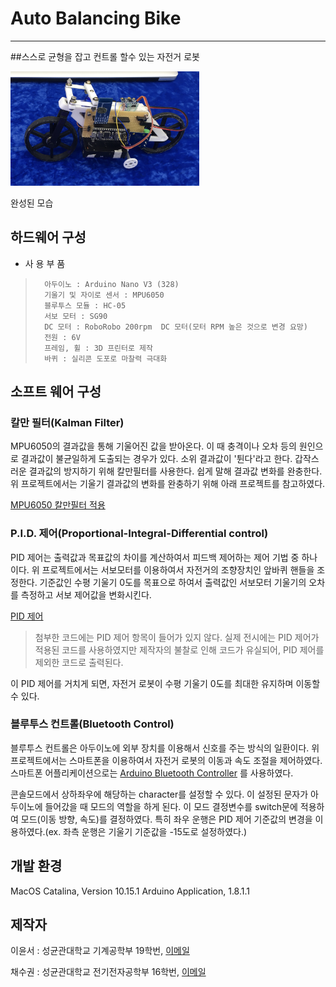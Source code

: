 # Auto Balancing Bike
-------------------------
##스스로 균형을 잡고 컨트롤 할수 있는 자전거 로봇

<img src="/image/IMG_4947_2.jpeg" width="60%" height="60%" title="Auto Balancing Bike"></img>

완성된 모습


## 하드웨어 구성

*  사 용  부 품
>       아두이노 : Arduino Nano V3 (328)
>       기울기 및 자이로 센서 : MPU6050
>       블루투스 모듈 : HC-05
>       서보 모터 : SG90
>       DC 모터 : RoboRobo 200rpm  DC 모터(모터 RPM 높은 것으로 변경 요망)
>       전원 : 6V
>       프레임, 휠 : 3D 프린터로 제작
>       바퀴 : 실리콘 도포로 마찰력 극대화


## 소프트 웨어 구성

### 칼만 필터(Kalman Filter)
MPU6050의 결과값을 통해 기울어진 값을 받아온다. 이 때 충격이나 오차 등의 원인으로 결과값이 불균일하게 도출되는 경우가 있다. 소위 결과값이 '튄다'라고 한다.
갑작스러운 결과값의 방지하기 위해 칼만필터를 사용한다. 쉽게 말해 결과값 변화를 완충한다. 
위 프로젝트에서는 기울기 결과값의 변화를 완충하기 위해 아래 프로젝트를 참고하였다.

[MPU6050 칼만필터 적용](https://m.blog.naver.com/PostView.nhn?blogId=roboholic84&logNo=220421114302&proxyReferer=https%3A%2F%2Fwww.google.com%2F)

### P.I.D. 제어(Proportional-Integral-Differential control)
PID 제어는 출력값과 목표값의 차이를 계산하여서 피드백 제어하는 제어 기법 중 하나이다.
위 프로젝트에서는 서보모터를 이용하여서 자전거의 조향장치인 앞바퀴 핸들을 조정한다.
기준값인 수평 기울기 0도를 목표으로 하여서 출력값인 서보모터 기울기의 오차를 측정하고 서보 제어값을 변화시킨다.

[PID 제어](https://ko.wikipedia.org/wiki/PID_제어기)

> 첨부한 코드에는 PID 제어 항목이 들어가 있지 않다. 실제 전시에는 PID 제어가 적용된 코드를 사용하였지만 제작자의 불찰로 인해 코드가 유실되어, PID 제어를 제외한 코드로 출력된다.

이 PID 제어를 거치게 되면, 자전거 로봇이 수평 기울기 0도를 최대한 유지하며 이동할 수 있다.

### 블루투스 컨트롤(Bluetooth Control)
블루투스 컨트롤은 아두이노에 외부 장치를 이용해서 신호를 주는 방식의 일환이다.
위 프로젝트에서는 스마트폰을 이용하여서 자전거 로봇의 이동과 속도 조절을 제어하였다.
스마트폰 어플리케이션으로는 
[Arduino Bluetooth Controller](https://play.google.com/store/apps/details?id=com.giumig.apps.bluetoothserialmonitor&hl=en_US) 를 사용하였다.

콘솔모드에서 상하좌우에 해당하는 character를 설정할 수 있다. 이 설정된 문자가 아두이노에 들어갔을 때 모드의 역할을 하게 된다. 
이 모드 결정변수를 switch문에 적용하여 모드(이동 방향, 속도)를 결정하였다.
특히 좌우 운행은 PID 제어 기준값의 변경을 이용하였다.(ex. 좌측 운행은 기울기 기준값을 -15도로 설정하였다.)



## 개발 환경

MacOS Catalina, Version 10.15.1
Arduino Application, 1.8.1.1 



## 제작자

이윤서 : 성균관대학교 기계공학부 19학번, [이메일](leejimmy1@g.skku.edu)

채수권 : 성균관대학교 전기전자공학부 16학번, [이메일](koina0726@naver.com)
